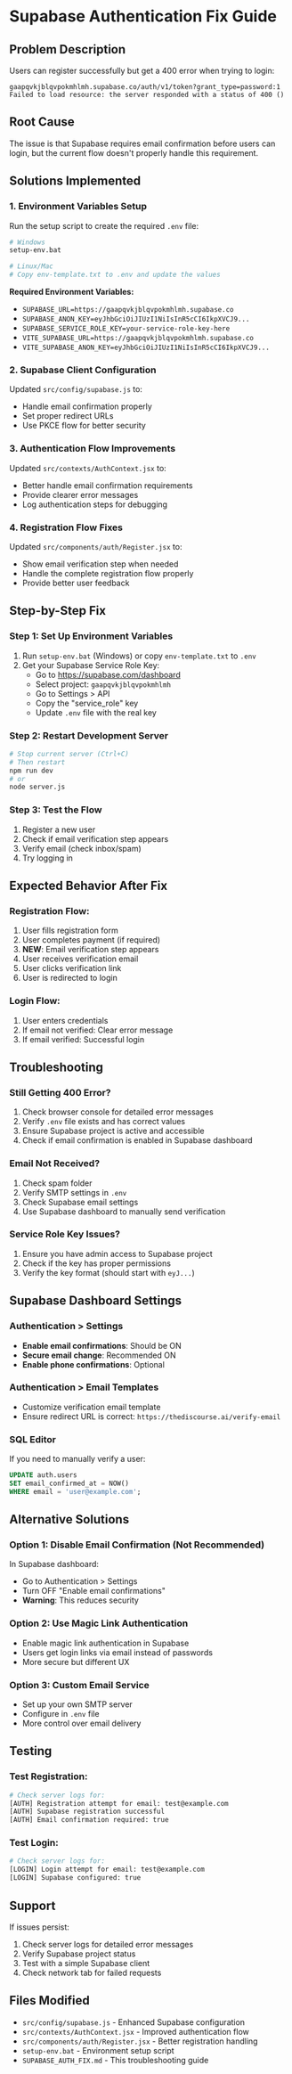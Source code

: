 # Supabase Authentication Fix Guide

## Problem Description
Users can register successfully but get a 400 error when trying to login:
```
gaapqvkjblqvpokmhlmh.supabase.co/auth/v1/token?grant_type=password:1 Failed to load resource: the server responded with a status of 400 ()
```

## Root Cause
The issue is that Supabase requires email confirmation before users can login, but the current flow doesn't properly handle this requirement.

## Solutions Implemented

### 1. Environment Variables Setup
Run the setup script to create the required `.env` file:
```bash
# Windows
setup-env.bat

# Linux/Mac
# Copy env-template.txt to .env and update the values
```

**Required Environment Variables:**
- `SUPABASE_URL=https://gaapqvkjblqvpokmhlmh.supabase.co`
- `SUPABASE_ANON_KEY=eyJhbGciOiJIUzI1NiIsInR5cCI6IkpXVCJ9...`
- `SUPABASE_SERVICE_ROLE_KEY=your-service-role-key-here`
- `VITE_SUPABASE_URL=https://gaapqvkjblqvpokmhlmh.supabase.co`
- `VITE_SUPABASE_ANON_KEY=eyJhbGciOiJIUzI1NiIsInR5cCI6IkpXVCJ9...`

### 2. Supabase Client Configuration
Updated `src/config/supabase.js` to:
- Handle email confirmation properly
- Set proper redirect URLs
- Use PKCE flow for better security

### 3. Authentication Flow Improvements
Updated `src/contexts/AuthContext.jsx` to:
- Better handle email confirmation requirements
- Provide clearer error messages
- Log authentication steps for debugging

### 4. Registration Flow Fixes
Updated `src/components/auth/Register.jsx` to:
- Show email verification step when needed
- Handle the complete registration flow properly
- Provide better user feedback

## Step-by-Step Fix

### Step 1: Set Up Environment Variables
1. Run `setup-env.bat` (Windows) or copy `env-template.txt` to `.env`
2. Get your Supabase Service Role Key:
   - Go to https://supabase.com/dashboard
   - Select project: `gaapqvkjblqvpokmhlmh`
   - Go to Settings > API
   - Copy the "service_role" key
   - Update `.env` file with the real key

### Step 2: Restart Development Server
```bash
# Stop current server (Ctrl+C)
# Then restart
npm run dev
# or
node server.js
```

### Step 3: Test the Flow
1. Register a new user
2. Check if email verification step appears
3. Verify email (check inbox/spam)
4. Try logging in

## Expected Behavior After Fix

### Registration Flow:
1. User fills registration form
2. User completes payment (if required)
3. **NEW**: Email verification step appears
4. User receives verification email
5. User clicks verification link
6. User is redirected to login

### Login Flow:
1. User enters credentials
2. If email not verified: Clear error message
3. If email verified: Successful login

## Troubleshooting

### Still Getting 400 Error?
1. Check browser console for detailed error messages
2. Verify `.env` file exists and has correct values
3. Ensure Supabase project is active and accessible
4. Check if email confirmation is enabled in Supabase dashboard

### Email Not Received?
1. Check spam folder
2. Verify SMTP settings in `.env`
3. Check Supabase email settings
4. Use Supabase dashboard to manually send verification

### Service Role Key Issues?
1. Ensure you have admin access to Supabase project
2. Check if the key has proper permissions
3. Verify the key format (should start with `eyJ...`)

## Supabase Dashboard Settings

### Authentication > Settings
- **Enable email confirmations**: Should be ON
- **Secure email change**: Recommended ON
- **Enable phone confirmations**: Optional

### Authentication > Email Templates
- Customize verification email template
- Ensure redirect URL is correct: `https://thediscourse.ai/verify-email`

### SQL Editor
If you need to manually verify a user:
```sql
UPDATE auth.users 
SET email_confirmed_at = NOW() 
WHERE email = 'user@example.com';
```

## Alternative Solutions

### Option 1: Disable Email Confirmation (Not Recommended)
In Supabase dashboard:
- Go to Authentication > Settings
- Turn OFF "Enable email confirmations"
- **Warning**: This reduces security

### Option 2: Use Magic Link Authentication
- Enable magic link authentication in Supabase
- Users get login links via email instead of passwords
- More secure but different UX

### Option 3: Custom Email Service
- Set up your own SMTP server
- Configure in `.env` file
- More control over email delivery

## Testing

### Test Registration:
```bash
# Check server logs for:
[AUTH] Registration attempt for email: test@example.com
[AUTH] Supabase registration successful
[AUTH] Email confirmation required: true
```

### Test Login:
```bash
# Check server logs for:
[LOGIN] Login attempt for email: test@example.com
[LOGIN] Supabase configured: true
```

## Support

If issues persist:
1. Check server logs for detailed error messages
2. Verify Supabase project status
3. Test with a simple Supabase client
4. Check network tab for failed requests

## Files Modified
- `src/config/supabase.js` - Enhanced Supabase configuration
- `src/contexts/AuthContext.jsx` - Improved authentication flow
- `src/components/auth/Register.jsx` - Better registration handling
- `setup-env.bat` - Environment setup script
- `SUPABASE_AUTH_FIX.md` - This troubleshooting guide
